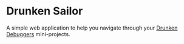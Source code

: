 Drunken Sailor
==============

A simple web application to help you navigate through your [Drunken Debuggers](https://github.com/DrunkenDebuggers/DrunkenDebuggers) mini-projects.
